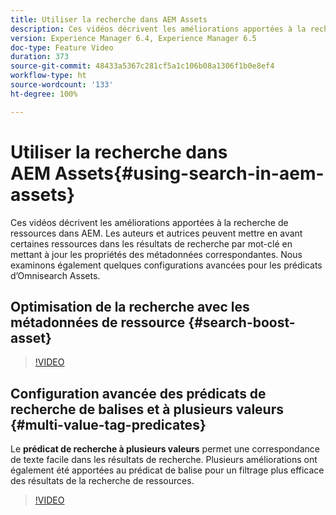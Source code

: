 ```yaml
---
title: Utiliser la recherche dans AEM Assets
description: Ces vidéos décrivent les améliorations apportées à la recherche de ressources dans AEM. Les auteurs et autrices peuvent mettre en avant certaines ressources dans les résultats de recherche par mot-clé en mettant à jour les propriétés des métadonnées correspondantes. Nous examinons également quelques configurations avancées pour les prédicats d’Omnisearch Assets.
version: Experience Manager 6.4, Experience Manager 6.5
doc-type: Feature Video
duration: 373
source-git-commit: 48433a5367c281cf5a1c106b08a1306f1b0e8ef4
workflow-type: ht
source-wordcount: '133'
ht-degree: 100%

---
```



# Utiliser la recherche dans AEM Assets{#using-search-in-aem-assets}

Ces vidéos décrivent les améliorations apportées à la recherche de ressources dans AEM. Les auteurs et autrices peuvent mettre en avant certaines ressources dans les résultats de recherche par mot-clé en mettant à jour les propriétés des métadonnées correspondantes. Nous examinons également quelques configurations avancées pour les prédicats d’Omnisearch Assets.

## Optimisation de la recherche avec les métadonnées de ressource {#search-boost-asset}

>[!VIDEO](https://video.tv.adobe.com/v/16766?quality=12&learn=on)

## Configuration avancée des prédicats de recherche de balises et à plusieurs valeurs {#multi-value-tag-predicates}

Le **prédicat de recherche à plusieurs valeurs** permet une correspondance de texte facile dans les résultats de recherche. Plusieurs améliorations ont également été apportées au prédicat de balise pour un filtrage plus efficace des résultats de la recherche de ressources.

>[!VIDEO](https://video.tv.adobe.com/v/16457?quality=12&learn=on)
